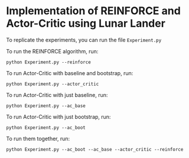 # Implementation of REINFORCE and Actor-Critic using Lunar Lander

To replicate the experiments, you can run the file `Experiment.py`

To run the REINFORCE algorithm, run:
```
python Experiment.py --reinforce
```

To run Actor-Critic with baseline and bootstrap, run:
```
python Experiment.py --actor_critic
```

To run Actor-Critic with just baseline, run:

```
python Experiment.py --ac_base 
```

To run Actor-Critic with just bootstrap, run:

```
python Experiment.py --ac_boot
```

To run them together, run:
```
python Experiment.py --ac_boot --ac_base --actor_critic --reinforce
```
